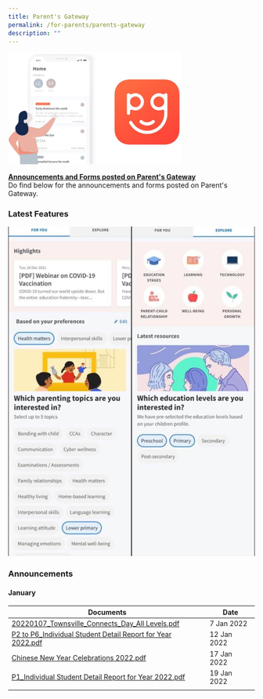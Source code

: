 ```yaml
---
title: Parent's Gateway
permalink: /for-parents/parents-gateway
description: ""
---
```

<img src="/images/PG.jpg" 
     style="width:70%">

<u><strong> Announcements and Forms posted on Parent's Gateway </strong></u> <br>
Do find below for the announcements and forms posted on Parent's Gateway.

### Latest Features 

![](/images/photo_2022-08-21_21-52-30.jpg)

### Announcements 

#### January
| Documents |  Date |
|---|---|
| [20220107_Townsville_Connects_Day_All Levels.pdf](/files/20220107_Townsville_Connects_Day_All%20Levels.pdf) |  7 Jan 2022 |
| [P2 to P6_Individual Student Detail Report for Year 2022.pdf](/files/P2%20to%20P6_Individual%20Student%20Detail%20Report%20for%20Year%202022.pdf) | 12 Jan 2022 |
| [Chinese New Year Celebrations 2022.pdf](/files/Chinese%20New%20Year%20Celebrations%202022.pdf) | 17 Jan 2022 |
| [P1_Individual Student Detail Report for Year 2022.pdf](/files/P1_Individual%20Student%20Detail%20Report%20for%20Year%202022.pdf) |  19 Jan 2022 |
| | |

